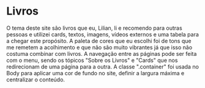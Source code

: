 # Livros 
O tema deste site são livros que eu, Lilian, li e recomendo para outras pessoas e utilizei cards, textos, imagens, vídeos externos e uma tabela para a chegar este propósito.
A paleta de cores que eu escolhi foi de tons que me remetem a acolhimento e que não são muito vibrantes já que isso não costuma combinar com livros.
A navegação entre as páginas pode ser feita com o menu, sendo os tópicos "Sobre os Livros" e "Cards" que nos redirecionam de uma página para a outra.
A classe ".container" foi usada no Body para aplicar uma cor de fundo no site, definir a largura máxima e centralizar o conteúdo.